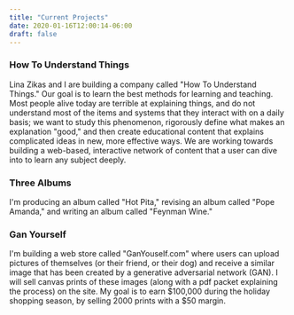 ```yaml
---
title: "Current Projects"
date: 2020-01-16T12:00:14-06:00
draft: false
---
```


### How To Understand Things
Lina Zikas and I are building a company called "How To Understand Things." Our goal is to learn the best methods for learning and teaching. Most people alive today are terrible at explaining things, and do not understand most of the items and systems that they interact with on a daily basis; we want to study this phenomenon, rigorously define what makes an explanation "good," and then create educational content that explains complicated ideas in new, more effective ways. We are working towards building a web-based, interactive network of content that a user can dive into to learn any subject deeply.

### Three Albums
I'm producing an album called "Hot Pita," revising an album called "Pope Amanda," and writing an album called "Feynman Wine."

### Gan Yourself
I'm building a web store called "GanYouself.com" where users can upload pictures of themselves (or their friend, or their dog) and receive a similar image that has been created by a generative adversarial network (GAN). I will sell canvas prints of these images (along with a pdf packet explaining the process) on the site. My goal is to earn $100,000 during the holiday shopping season, by selling 2000 prints with a $50 margin.
